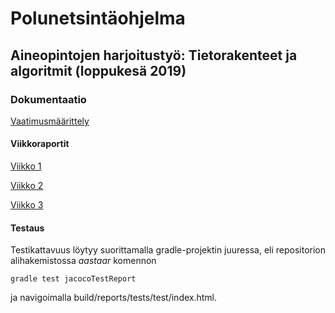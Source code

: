 # Polunetsintäohjelma

## Aineopintojen harjoitustyö: Tietorakenteet ja algoritmit (loppukesä 2019)

### Dokumentaatio

[Vaatimusmäärittely](https://github.com/magael/aastaar/blob/master/documentation/maarittely.md)

#### Viikkoraportit
[Viikko 1](https://github.com/magael/aastaar/blob/master/documentation/viikkoraportit/viikkoraportti1.md)

[Viikko 2](https://github.com/magael/aastaar/blob/master/documentation/viikkoraportit/viikkoraportti2.md)

[Viikko 3](https://github.com/magael/aastaar/blob/master/documentation/viikkoraportit/viikkoraportti3.md)

#### Testaus

Testikattavuus löytyy suorittamalla gradle-projektin juuressa, eli repositorion alihakemistossa _aastaar_ komennon

<code>gradle test jacocoTestReport</code>

ja navigoimalla build/reports/tests/test/index.html.